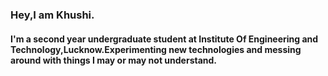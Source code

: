 ### Hey,I am Khushi.

#### I'm a second year undergraduate student at Institute Of Engineering and Technology,Lucknow.Experimenting new technologies and messing around with things I may or may not understand.

<!--
**khushi-gupta/khushi-gupta** is a ✨ _special_ ✨ repository because its `README.md` (this file) appears on your GitHub profile.

Here are some ideas to get you started:

- 🔭 I’m currently working on ...
- 🌱 I’m currently learning ...
- 👯 I’m looking to collaborate on ...
- 🤔 I’m looking for help with ...
- 💬 Ask me about ...
- 📫 How to reach me: ...
- 😄 Pronouns: ...
- ⚡ Fun fact: ...
-->
